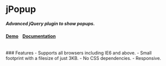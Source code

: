 # jPopup
##### Advanced jQuery plugin to show popups.
#### [Demo](http://jpopup.seapip.com/)&nbsp;&nbsp;&nbsp;&nbsp;[Documentation](http://jpopup.seapip.com/)
<br>
### Features
- Supports all browsers including IE6 and above.
- Small footprint with a filesize of just 3KB.
- No CSS dependencies.
- Responsive.
